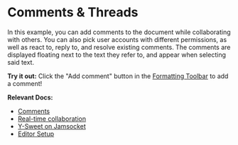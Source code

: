 # Comments & Threads

In this example, you can add comments to the document while collaborating with others. You can also pick user accounts with different permissions, as well as react to, reply to, and resolve existing comments. The comments are displayed floating next to the text they refer to, and appear when selecting said text.

**Try it out:** Click the "Add comment" button in the [Formatting Toolbar](/docs/ui-components/formatting-toolbar) to add a comment!

**Relevant Docs:**

- [Comments](/docs/collaboration/comments)
- [Real-time collaboration](/docs/collaboration/real-time-collaboration)
- [Y-Sweet on Jamsocket](https://docs.jamsocket.com/y-sweet/tutorials/blocknote)
- [Editor Setup](/docs/editor-basics/setup)
